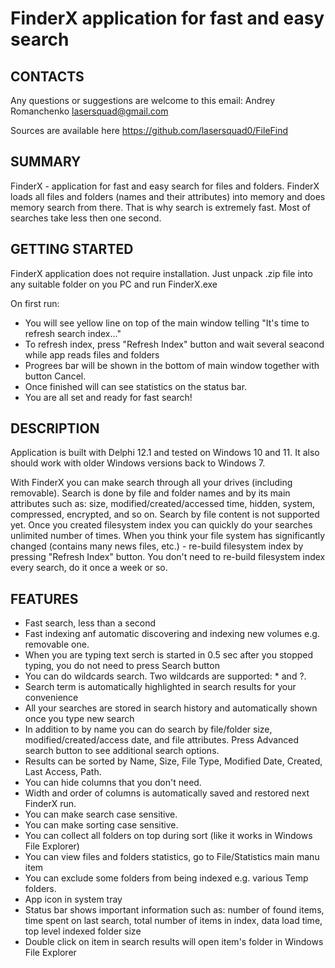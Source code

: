
FinderX application for fast and easy search 
=============================================

CONTACTS
------------

Any questions or suggestions are welcome to this email: 
   Andrey Romanchenko
   lasersquad@gmail.com

Sources are available here
https://github.com/lasersquad0/FileFind   

SUMMARY
-------

FinderX - application for fast and easy search for files and folders. 
FinderX loads all files and folders (names and their attributes) into memory and does memory search from there. That is why search is extremely fast. 
Most of searches take less then one second.


GETTING STARTED
---------------

FinderX application does not require installation.
Just unpack .zip file into any suitable folder on you PC and run FinderX.exe

On first run:
- You will see yellow line on top of the main window telling "It's time to refresh search index..."
- To refresh index, press "Refresh Index" button and wait several seacond while app reads files and folders
- Progrees bar will be shown in the bottom of main window together with button Cancel.
- Once finished will can see statistics on the status bar.
- You are all set and ready for fast search!


DESCRIPTION
-----------
Application is built with Delphi 12.1 and tested on Windows 10 and 11. 
It also should work with older Windows versions back to Windows 7.

With FinderX you can make search through all your drives (including removable).
Search is done by file and folder names and by its main attributes such as: size, modified/created/accessed time, hidden, system, compressed, encrypted, and so on.
Search by file content is not supported yet.
Once you created filesystem index you can quickly do your searches unlimited number of times.
When you think your file system has significantly changed (contains many news files, etc.) - re-build filesystem index by pressing "Refresh Index" button.
You don't need to re-build filesystem index every search, do it once a week or so.


FEATURES
--------

- Fast search, less than a second
- Fast indexing anf automatic discovering and indexing new volumes e.g. removable one.
- When you are typing text serch is started in 0.5 sec after you stopped typing, you do not need to press Search button 
- You can do wildcards search. Two wildcards are supported: * and ?.
- Search term is automatically highlighted in search results for your convenience
- All your searches are stored in search history and automatically shown once you type new search
- In addition to by name you can do search by file/folder size, modified/created/access date, and file attributes. Press Advanced search button to see additional search options. 
- Results can be sorted by Name, Size, File Type, Modified Date, Created, Last Access, Path.
- You can hide columns that you don't need.
- Width and order of columns is automatically saved and restored next FinderX run. 
- You can make search case sensitive.
- You can make sorting case sensitive.
- You can collect all folders on top during sort (like it works in Windows File Explorer)
- You can view files and folders statistics, go to File/Statistics main manu item
- You can exclude some folders from being indexed e.g. various Temp folders.
- App icon in system tray
- Status bar shows important information such as: number of found items, time spent on last search, total number of items in index, data load time, top level indexed folder size
- Double click on item in search results will open item's folder in Windows File Explorer

